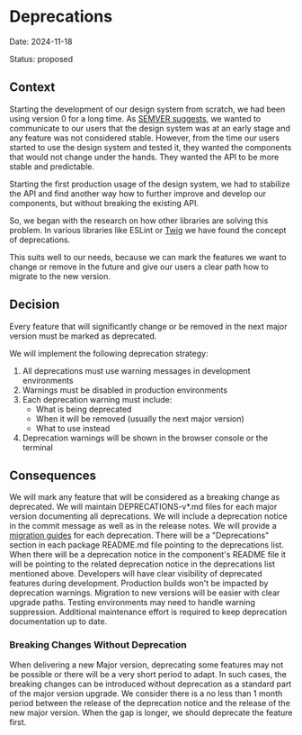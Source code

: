 # Deprecations

Date: 2024-11-18

Status: proposed

## Context

Starting the development of our design system from scratch, we had been using version 0 for a long time.
As [SEMVER suggests][semver-zero-version], we wanted to communicate to our users that the design system was at an early stage and any feature was not considered stable.
However, from the time our users started to use the design system and tested it, they wanted the components that would not change under the hands.
They wanted the API to be more stable and predictable.

Starting the first production usage of the design system, we had to stabilize the API and find another way how to further improve and develop our components, but without breaking the existing API.

So, we began with the research on how other libraries are solving this problem.
In various libraries like ESLint or [Twig][twig-deprecated] we have found the concept of deprecations.

This suits well to our needs, because we can mark the features we want to change or remove in the future and give our users a clear path how to migrate to the new version.

## Decision

Every feature that will significantly change or be removed in the next major version must be marked as deprecated.

We will implement the following deprecation strategy:

1. All deprecations must use warning messages in development environments
2. Warnings must be disabled in production environments
3. Each deprecation warning must include:
   - What is being deprecated
   - When it will be removed (usually the next major version)
   - What to use instead
4. Deprecation warnings will be shown in the browser console or the terminal

## Consequences

We will mark any feature that will be considered as a breaking change as deprecated.
We will maintain DEPRECATIONS-v\*.md files for each major version documenting all deprecations.
We will include a deprecation notice in the commit message as well as in the release notes.
We will provide a [migration guides][migration-guides] for each deprecation.
There will be a "Deprecations" section in each package README.md file pointing to the deprecations list.
When there will be a deprecation notice in the component's README file it will be pointing to the related deprecation notice in the deprecations list mentioned above.
Developers will have clear visibility of deprecated features during development.
Production builds won't be impacted by deprecation warnings.
Migration to new versions will be easier with clear upgrade paths.
Testing environments may need to handle warning suppression.
Additional maintenance effort is required to keep deprecation documentation up to date.

### Breaking Changes Without Deprecation

When delivering a new Major version, deprecating some features may not be possible or there will be a very short period to adapt.
In such cases, the breaking changes can be introduced without deprecation as a standard part of the major version upgrade.
We consider there is a no less than 1 month period between the release of the deprecation notice and the release of the new major version.
When the gap is longer, we should deprecate the feature first.

[migration-guides]: https://github.com/lmc-eu/spirit-design-system/blob/main/docs/migrations/README.md
[semver-zero-version]: https://semver.org/#spec-item-4
[twig-deprecated]: https://twig.symfony.com/doc/3.x/tags/deprecated.html
